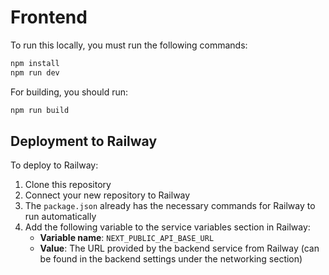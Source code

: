 # Frontend

To run this locally, you must run the following commands:

```bash
npm install
npm run dev
```

For building, you should run:

```bash
npm run build
```

## Deployment to Railway

To deploy to Railway:

1. Clone this repository
2. Connect your new repository to Railway
3. The `package.json` already has the necessary commands for Railway to run automatically
4. Add the following variable to the service variables section in Railway:
   - **Variable name**: `NEXT_PUBLIC_API_BASE_URL`
   - **Value**: The URL provided by the backend service from Railway (can be found in the backend settings under the networking section)
